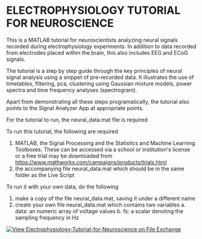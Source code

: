 # ELECTROPHYSIOLOGY TUTORIAL FOR NEUROSCIENCE

This is a MATLAB tutorial for neuroscientists analyzing neural signals recorded during electrophysiology experiments. In addition to data recorded from electrodes placed within the brain, this also includes EEG and ECoG signals.
  
The tutorial is a step by step guide through the key principles of neural signal analysis using a snippet of pre-recorded data. It illustrates the use of timetables, filtering, pca, clustering using Gaussian mixture models, power spectra and time frequency analyses (spectrogram).
  
Apart from demonstrating all these steps programatically, the tutorial also points to the Signal Analyzer App at appropriate points.

For the tutorial to run, the neural_data.mat file is required

To run this tutorial, the following are required
1. MATLAB, the Signal Processing and the Statistics and Machine Learning Toolboxes. These can be accessed via a school or institution's license or a free trial may be downloaded from https://www.mathworks.com/campaigns/products/trials.html
2. the accompanying file neural_data.mat which should be in the same folder as the Live Script

To run it with your own data, do the following
1. make a copy of the file neural_data.mat, saving it under a different name 
2. create your own file neural_data.mat which contains two variables
    a. data: an numeric array of voltage values 
    b. fs: a scalar denoting the sampling frequency in Hz


[![View Electrophysiology-Tutorial-for-Neuroscience on File Exchange](https://www.mathworks.com/matlabcentral/images/matlab-file-exchange.svg)](https://www.mathworks.com/matlabcentral/fileexchange/86972-electrophysiology-tutorial-for-neuroscience)
